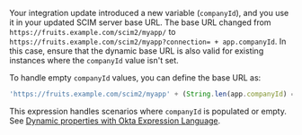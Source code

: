    Your integration update introduced a new variable (`companyId`), and you use it in your updated SCIM server base URL. The base URL changed from `https://fruits.example.com/scim2/myapp/` to `https://fruits.example.com/scim2/myapp?connection= + app.companyId`. In this case, ensure that the dynamic base URL is also valid for existing instances where the `companyId` value isn't set.

   To handle empty `companyId` values, you can define the base URL as:

   ```js
   'https://fruits.example.com/scim2/myapp' + (String.len(app.companyId) == 0 ? '/' : '?connection=' + app.companyId)
   ```

   This expression handles scenarios where `companyId` is populated or empty. See [Dynamic properties with Okta Expression Language](/docs/guides/submit-oin-app/scim/main/#dynamic-properties-with-okta-expression-language).
